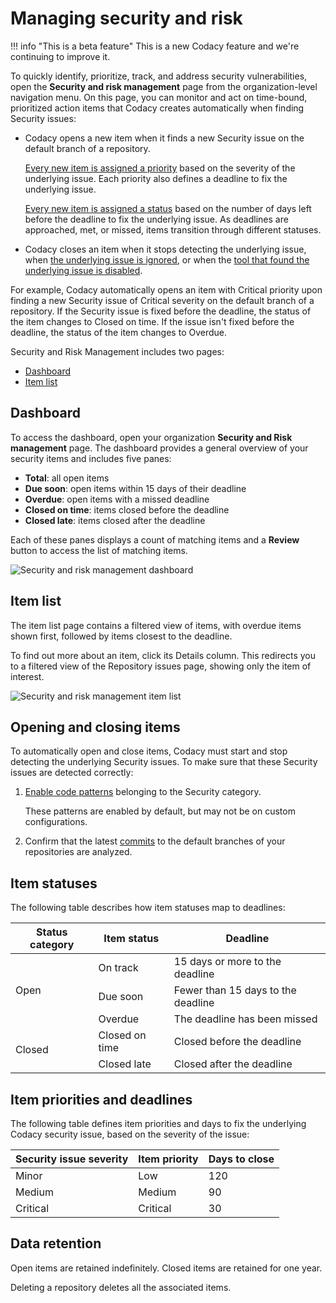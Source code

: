 # Managing security and risk

!!! info "This is a beta feature"
    This is a new Codacy feature and <span class="skip-vale">we're</span> continuing to improve it.

To <span class="skip-vale">quickly</span> identify, prioritize, track, and address security vulnerabilities, open the **Security and risk management** page from the organization-level navigation menu. On this page, you can monitor and act on time-bound, prioritized action items that Codacy creates automatically when finding Security issues:

-   Codacy opens a new item when it finds a new Security issue on the default branch of a repository.

    [Every new item is assigned a priority](#item-priorities-and-deadlines) based on the severity of the underlying issue. Each priority also defines a deadline to fix the underlying issue.

    [Every new item is assigned a status](#item-statuses) based on the number of days left before the deadline to fix the underlying issue. As deadlines are approached, met, or missed, items transition through different statuses.

-   Codacy closes an item when it stops detecting the underlying issue, when [the underlying issue is ignored](../repositories/issues.md#ignoring-and-managing-issues), or when the [tool that found the underlying issue is disabled](../repositories-configure/configuring-code-patterns.md).

For example, Codacy automatically opens an item with Critical priority upon finding a new Security issue of Critical severity on the default branch of a repository. If the Security issue is fixed before the deadline, the status of the item changes to Closed on time. If the issue isn't fixed before the deadline, the status of the item changes to Overdue.

<!-- TODO reword -->
Security and Risk Management includes two pages:

-   [Dashboard](#dashboard)
-   [Item list](#item-list)

## Dashboard

To access the dashboard, open your organization **Security and Risk management** page. The dashboard provides a general overview of your security items and includes five panes:

-   **Total**: all open items
-   **Due soon**: open items within 15 days of their deadline
-   **Overdue**: open items with a missed deadline
-   **Closed on time**: items closed before the deadline
-   **Closed late**: items closed after the deadline

Each of these panes displays a count of matching items and a **Review** button to access the list of matching items.

![Security and risk management dashboard](images/placeholder.png)

## Item list

The item list page contains a filtered view of items, with overdue items shown first, followed by items closest to the deadline.

To find out more about an item, click its Details column. This redirects you to a filtered view of the Repository issues page, showing only the item of interest.<!-- TODO confirm this is part of the MVP -->

![Security and risk management item list](images/placeholder.png)

## Opening and closing items

To automatically open and close items, Codacy must start and stop detecting the underlying Security issues. To make sure that these Security issues are detected correctly:

1.  [Enable code patterns](../repositories-configure/configuring-code-patterns.md) belonging to the Security category.

    These patterns are enabled by default, but may not be on custom configurations.

1.  Confirm that the latest [commits](../repositories/commits.md) to the default branches of your repositories are analyzed.

## Item statuses

The following table describes how item statuses map to deadlines:

<table>
    <thead>
        <tr>
            <th>Status category</th>
            <th>Item status</th>
            <th>Deadline</th>
        </tr>
    </thead>
    <tbody>
        <tr>
            <td rowspan="3">Open</td>
            <td>On track</td>
            <td>15 days or more to the deadline</td>
        </tr>
        <tr>
            <td>Due soon</td>
            <td>Fewer than 15 days to the deadline</td>
        </tr>
        <tr>
            <td>Overdue</td>
            <td>The deadline has been missed</td>
        </tr>
        <tr>
            <td rowspan="2">Closed</td>
            <td>Closed on time</td>
            <td>Closed before the deadline</td>
        </tr>
        <tr>
            <td>Closed late</td>
            <td>Closed after the deadline</td>
        </tr>
    </tbody>
</table>

## Item priorities and deadlines

The following table defines item priorities and days to fix the underlying Codacy security issue, based on the severity of the issue:

| Security issue severity | Item priority | Days to close |
|-------------------------|---------------|---------------|
| Minor                   | Low           | 120           |
| Medium                  | Medium        | 90            |
| Critical                | Critical      | 30            |

## Data retention

Open items are retained indefinitely. Closed items are retained for one year.

Deleting a repository deletes all the associated items.
